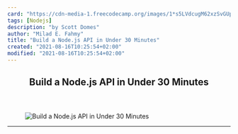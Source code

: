```yaml
---
card: "https://cdn-media-1.freecodecamp.org/images/1*s5LVdcugM62xzSvGUpTLWA.png"
tags: [Nodejs]
description: "by Scott Domes"
author: "Milad E. Fahmy"
title: "Build a Node.js API in Under 30 Minutes"
created: "2021-08-16T10:25:54+02:00"
modified: "2021-08-16T10:25:54+02:00"
---
```

<div class="site-wrapper">
<main id="site-main" class="site-main outer">
<div class="inner">
<article class="post-full post tag-nodejs tag-javascript tag-web-development tag-programming tag-api ">
<header class="post-full-header">
<h1 class="post-full-title">Build a Node.js API in Under 30 Minutes</h1>
</header>
<figure class="post-full-image">
<picture>
<source media="(max-width: 700px)" sizes="1px" srcset="data:image/gif;base64,R0lGODlhAQABAIAAAAAAAP///yH5BAEAAAAALAAAAAABAAEAAAIBRAA7 1w">
<source media="(min-width: 701px)" sizes="(max-width: 800px) 400px,
(max-width: 1170px) 700px,
1400px" srcset="https://cdn-media-1.freecodecamp.org/images/1*s5LVdcugM62xzSvGUpTLWA.png 300w,
https://cdn-media-1.freecodecamp.org/images/1*s5LVdcugM62xzSvGUpTLWA.png 600w,
https://cdn-media-1.freecodecamp.org/images/1*s5LVdcugM62xzSvGUpTLWA.png 1000w,
https://cdn-media-1.freecodecamp.org/images/1*s5LVdcugM62xzSvGUpTLWA.png 2000w">
<img onerror="this.style.display='none'" src="https://cdn-media-1.freecodecamp.org/images/1*s5LVdcugM62xzSvGUpTLWA.png" alt="Build a Node.js API in Under 30 Minutes">
</picture>
</figure>
<section class="post-full-content">
<div class="post-content medium-migrated-article">
</div>
<hr>
</section>
</article>
</div>
</main>
</div>
<!-- Google Tag Manager (noscript) -->
<!-- End Google Tag Manager (noscript) -->
